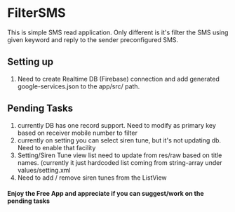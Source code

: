 # FilterSMS

This is simple SMS read application. Only different is it's filter the SMS using given keyword and reply to the sender preconfigured SMS.

## Setting up
1.	Need to create Realtime DB (Firebase) connection and add generated google-services.json to the app/src/ path.


## Pending Tasks
1.	currently DB has one record support. Need to modify as primary key based on receiver mobile number to filter
2.	currently on setting you can select siren tune, but it's not updating db. Need to enable that facility
3.	Setting/Siren Tune view list need to update from res/raw based on title names. (currently it just hardcoded list coming from string-array under values/setting.xml
4.	Need to add / remove siren tunes from the ListView


#### Enjoy the Free App and appreciate if you can suggest/work on the pending tasks
